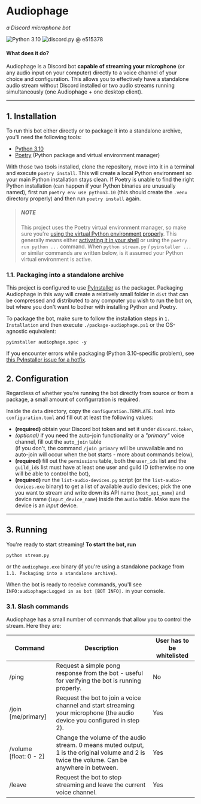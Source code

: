 # Audiophage
*a Discord microphone bot*

![Python 3.10](https://img.shields.io/badge/python-3.10-4584b6 "Python 3.10")
![discord.py @ e515378](https://img.shields.io/badge/discord.py-e515378-99aab5 "discord.py e515378")

#### What does it do?
Audiophage is a Discord bot **capable of streaming your microphone** (or any audio input on your computer) directly to 
a voice channel of your choice and configuration. This allows you to effectively have a standalone audio stream without 
Discord installed or two audio streams running simultaneously (one Audiophage + one desktop client).

---

## 1. Installation
To run this bot either directly or to package it into a standalone archive, you'll need the following tools:
- [Python 3.10](https://www.python.org/)
- [Poetry](https://python-poetry.org/) (Python package and virtual environment manager)

With those two tools installed, clone the repository, move into it in a terminal and execute `poetry install`.
This will create a local Python environment so your main Python installation stays clean.
If Poetry is unable to find the right Python installation (can happen if your Python binaries are unusually named), 
first run `poetry env use python3.10` (this should create the `.venv` directory properly) and then run `poetry install` again.

> ##### NOTE
> This project uses the Poetry virtual environment manager, so make sure you're 
> [using the virtual Python environment properly](https://python-poetry.org/docs/basic-usage/#using-your-virtual-environment).
> This generally means either [activating it in your shell](https://python-poetry.org/docs/basic-usage/#activating-the-virtual-environment) 
> or using the `poetry run python ...` command. When `python stream.py` / `pyinstaller ...` or similar commands are written below, 
> is it assumed your Python virtual environment is active.


### 1.1. Packaging into a standalone archive
This project is configured to use [PyInstaller](https://pyinstaller.readthedocs.io/en/stable/) as the packager.
Packaging Audiophage in this way will create a relatively small folder in `dist` that can be compressed and distributed to
any computer you wish to run the bot on, but where you don't want to bother with installing Python and Poetry.

To package the bot, make sure to follow the installation steps in `1. Installation` and then execute `./package-audiophage.ps1` 
or the OS-agnostic equivalent:
```shell
pyinstaller audiophage.spec -y
```

If you encounter errors while packaging (Python 3.10-specific problem), see 
[this PyInstaller issue for a hotfix](https://github.com/pyinstaller/pyinstaller/issues/6301#issuecomment-974927257).


## 2. Configuration
Regardless of whether you're running the bot directly from source or from a package, a small amount of configurration is required.

Inside the `data` directory, copy the `configuration.TEMPLATE.toml` into `configuration.toml` and fill out at least the following values:
- **(required)** obtain your Discord bot token and set it under `discord.token`,
- *(optional)* if you need the auto-join functionality or a *"primary"* voice channel, fill out the `auto_join` table <br> 
  (if you don't, the command `/join primary` will be unavailable and no auto-join will occur when the bot starts - more about commands below),
- **(required)** fill out the `permissions` table, both the `user_ids` list and the `guild_ids` list must have at least one user and guild ID 
  (otherwise no one will be able to control the bot),
- **(required)** run the `list-audio-devices.py` script (or the `list-audio-devices.exe` binary) to get a list of available audio devices;
  pick the one you want to stream and write down its API name (`host_api_name`) and device name (`input_device_name`) inside the `audio` table.
  Make sure the device is an *input* device.

---

## 3. Running
You're ready to start streaming! **To start the bot, run**
```shell
python stream.py
```
or the `audiophage.exe` binary (if you're using a standalone package from `1.1. Packaging into a standalone archive`).

When the bot is ready to receive commands, you'll see `INFO:audiophage:Logged in as bot [BOT INFO].` in your console.

### 3.1. Slash commands
Audiophage has a small number of commands that allow you to control the stream. Here they are:

| Command                | Description                                                                                                                                  | User has to be whitelisted |
|------------------------|----------------------------------------------------------------------------------------------------------------------------------------------|----------------------------|
| /ping                  | Request a simple pong response from the bot - useful for verifying the bot is running properly.                                              | No                         |
| /join [me/primary]     | Request the bot to join a voice channel and start streaming your microphone (the audio device you configured in step 2).                     | Yes                        |
| /volume [float: 0 - 2] | Change the volume of the audio stream. 0 means muted output, 1 is the original volume and 2 is twice the volume. Can be anywhere in between. | Yes                        |
| /leave                 | Request the bot to stop streaming and leave the current voice channel.                                                                       | Yes                        |
